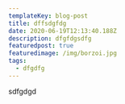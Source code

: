```yaml
---
templateKey: blog-post
title: dffsdgfdg
date: 2020-06-19T12:13:40.188Z
description: dfgfdgsdfg
featuredpost: true
featuredimage: /img/borzoi.jpg
tags:
  - dfgdfg
---
```

sdfgdgd